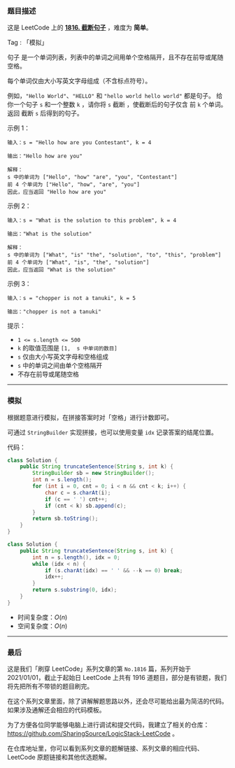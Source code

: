 ### 题目描述

这是 LeetCode 上的 **[1816. 截断句子](https://leetcode-cn.com/problems/truncate-sentence/solution/gong-shui-san-xie-jian-dan-zi-fu-chuan-m-l7gu/)** ，难度为 **简单**。

Tag : 「模拟」



句子 是一个单词列表，列表中的单词之间用单个空格隔开，且不存在前导或尾随空格。

每个单词仅由大小写英文字母组成（不含标点符号）。

例如，`"Hello World"`、`"HELLO"` 和 `"hello world hello world"` 都是句子。
给你一个句子 `s` 和一个整数 `k` ，请你将 `s` 截断 ，使截断后的句子仅含 前 `k` 个单词。返回 截断 `s` 后得到的句子。

示例 1：
```
输入：s = "Hello how are you Contestant", k = 4

输出："Hello how are you"

解释：
s 中的单词为 ["Hello", "how" "are", "you", "Contestant"]
前 4 个单词为 ["Hello", "how", "are", "you"]
因此，应当返回 "Hello how are you"
```
示例 2：
```
输入：s = "What is the solution to this problem", k = 4

输出："What is the solution"

解释：
s 中的单词为 ["What", "is" "the", "solution", "to", "this", "problem"]
前 4 个单词为 ["What", "is", "the", "solution"]
因此，应当返回 "What is the solution"
```
示例 3：
```
输入：s = "chopper is not a tanuki", k = 5

输出："chopper is not a tanuki"
```

提示：
* `1 <= s.length <= 500`
* `k` 的取值范围是 `[1,  s 中单词的数目]`
* `s` 仅由大小写英文字母和空格组成
* `s` 中的单词之间由单个空格隔开
* 不存在前导或尾随空格

---

### 模拟

根据题意进行模拟，在拼接答案时对「空格」进行计数即可。

可通过 `StringBuilder` 实现拼接，也可以使用变量 `idx` 记录答案的结尾位置。

代码：
```Java
class Solution {
    public String truncateSentence(String s, int k) {
        StringBuilder sb = new StringBuilder();
        int n = s.length();
        for (int i = 0, cnt = 0; i < n && cnt < k; i++) {
            char c = s.charAt(i);
            if (c == ' ') cnt++;
            if (cnt < k) sb.append(c);
        }
        return sb.toString();
    }
}
```


```Java
class Solution {
    public String truncateSentence(String s, int k) {
        int n = s.length(), idx = 0;
        while (idx < n) {
            if (s.charAt(idx) == ' ' && --k == 0) break;
            idx++;
        }
        return s.substring(0, idx);
    }
}
```
* 时间复杂度：$O(n)$
* 空间复杂度：$O(n)$

---

### 最后

这是我们「刷穿 LeetCode」系列文章的第 `No.1816` 篇，系列开始于 2021/01/01，截止于起始日 LeetCode 上共有 1916 道题目，部分是有锁题，我们将先把所有不带锁的题目刷完。

在这个系列文章里面，除了讲解解题思路以外，还会尽可能给出最为简洁的代码。如果涉及通解还会相应的代码模板。

为了方便各位同学能够电脑上进行调试和提交代码，我建立了相关的仓库：https://github.com/SharingSource/LogicStack-LeetCode 。

在仓库地址里，你可以看到系列文章的题解链接、系列文章的相应代码、LeetCode 原题链接和其他优选题解。

